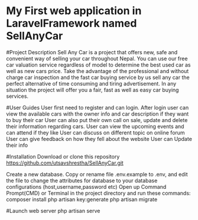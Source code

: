 # My First web application in LaravelFramework named SellAnyCar


#Project Description
Sell Any Car is a project that offers new, safe and convenient way of selling your car throughout Nepal.
You can use our free car valuation service regardless of model to determine the best used car as well as new cars price.
Take the advantage of the professional and without charge car inspection and the fast car buying service by us sell any car the perfect
alternative of time consuming and tiring advertisement. In any situation the project will offer you a fair, fast as well as easy car
buying services.


 #User Guides
User first need to register and can login.
After login user can view the available cars with the owner info and car description if they want to buy their car
User can also put their own call on sale, update and delete their information regarding cars.
User can view the  upcoming events and can attend if they like
User can discuss on different topic on online forum
User can give feedback on how they fell about the website
User can Update their info




#Installation
Download or clone this repository
https://github.com/utsavshrestha/SellAnyCar.git

Create a new database.
Copy or rename file .env.example to .env, and edit the file to change the attributes for database to your database configurations (host,username,password etc)
Open up Command Prompt(CMD) or Terminal in the project directory and run these commands:
composer install
php artisan key:generate
php artisan migrate

#Launch web server
php artisan serve
